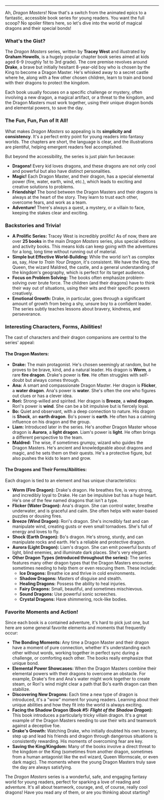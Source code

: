 ---
Ah, *Dragon Masters*! Now that's a switch from the animated epics to a fantastic, accessible book series for young readers. You want the full scoop? No spoiler filters here, so let's dive into the world of magical dragons and their special bonds!

### What's the Gist?

The *Dragon Masters* series, written by **Tracey West** and illustrated by **Graham Howells**, is a hugely popular chapter book series aimed at kids aged 6-9 (roughly 1st to 3rd grade). The core premise revolves around **Drake**, a brave but initially hesitant 8-year-old boy who is chosen by the King to become a Dragon Master. He's whisked away to a secret castle where he, along with a few other chosen children, learn to train and bond with their dragons to protect the kingdom.

Each book usually focuses on a specific challenge or mystery, often involving a new dragon, a magical artifact, or a threat to the kingdom, and the Dragon Masters must work together, using their unique dragon bonds and elemental powers, to save the day.

### The Fun, Fun, Fun of It All!

What makes *Dragon Masters* so appealing is its **simplicity and consistency**. It's a perfect entry point for young readers into fantasy worlds. The chapters are short, the language is clear, and the illustrations are plentiful, helping emergent readers feel accomplished.

But beyond the accessibility, the series is just plain fun because:

* **Dragons!** Every kid loves dragons, and these dragons are not only cool and powerful but also have distinct personalities.
* **Magic!** Each Dragon Master, and their dragon, has a special elemental power (fire, water, earth, wind, etc.), which leads to exciting and creative solutions to problems.
* **Friendship!** The bond between the Dragon Masters and their dragons is always at the heart of the story. They learn to trust each other, overcome fears, and work as a team.
* **Adventure!** There's always a quest, a mystery, or a villain to face, keeping the stakes clear and exciting.

### Backstories and Trivia!

* **A Prolific Series:** Tracey West is incredibly prolific! As of now, there are over **25 books** in the main *Dragon Masters* series, plus special editions and activity books. This means kids can keep going with the adventures for a long, long time without running out of material.
* **Simple but Effective World-Building:** While the world isn't as complex as, say, *How to Train Your Dragon*, it's consistent. We have the King, the Queen, the wizard Maldred, the castle, and a general understanding of the kingdom's geography, which is perfect for its target audience.
* **Focus on Problem Solving:** The books often emphasize problem-solving over brute force. The children (and their dragons) have to think their way out of situations, using their wits and their specific powers creatively.
* **Emotional Growth:** Drake, in particular, goes through a significant amount of growth from being a shy, unsure boy to a confident leader. The series subtly teaches lessons about bravery, kindness, and perseverance.

### Interesting Characters, Forms, Abilities!

The cast of characters and their dragon companions are central to the series' appeal:

#### The Dragon Masters:

* **Drake:** The main protagonist. He's chosen seemingly at random, but he proves to be brave, kind, and a natural leader. His dragon is **Worm**, a rare **fire dragon**. Drake's power is **fire**. He often struggles with self-doubt but always comes through.
* **Ana:** A smart and compassionate Dragon Master. Her dragon is **Flicker**, a **water dragon**. Ana's power is **water**. She's often the one who figures out clues or has a clever idea.
* **Rori:** Strong-willed and spirited. Her dragon is **Breeze**, a **wind dragon**. Rori's power is **wind**. She can be a bit impulsive but is fiercely loyal.
* **Bo:** Quiet and observant, with a deep connection to nature. His dragon is **Shock**, an **earth dragon**. Bo's power is **earth**. He often has a calming influence on his dragon and the group.
* **Liam:** Introduced later in the series. He's another Dragon Master whose dragon is **Aurora**, a **light dragon**. Liam's power is **light**. He often brings a different perspective to the team.
* **Maldred:** The wise, if sometimes grumpy, wizard who guides the Dragon Masters. He's ancient and knowledgeable about dragons and magic, and he sets them on their quests. He's a protective figure, but also pushes the kids to learn and grow.

#### The Dragons and Their Forms/Abilities:

Each dragon is tied to an element and has unique characteristics:

* **Worm (Fire Dragon):** Drake's dragon. He breathes fire, is very strong, and incredibly loyal to Drake. He can be impulsive but has a huge heart. He's one of the few named dragons that isn't a type.
* **Flicker (Water Dragon):** Ana's dragon. She can control water, breathe underwater, and is graceful and calm. She often helps with water-based puzzles or dousing fires.
* **Breeze (Wind Dragon):** Rori's dragon. She's incredibly fast and can manipulate wind, creating gusts or even small tornadoes. She's full of energy and loves to fly.
* **Shock (Earth Dragon):** Bo's dragon. He's strong, sturdy, and can manipulate rocks and earth. He's a reliable and protective dragon.
* **Aurora (Light Dragon):** Liam's dragon. She can emit powerful bursts of light, blind enemies, and illuminate dark places. She's very elegant.
* **Other Dragon Types (introduced throughout the series):** The series features many other dragon types that the Dragon Masters encounter, sometimes needing to help them or even rescuing them. These include:
    * **Ice Dragons:** Breathe ice and thrive in cold environments.
    * **Shadow Dragons:** Masters of disguise and stealth.
    * **Healing Dragons:** Possess the ability to heal injuries.
    * **Fairy Dragons:** Small, beautiful, and sometimes mischievous.
    * **Sound Dragons:** Use powerful sonic screeches.
    * **Crystal Dragons:** Have shimmering, rock-like bodies.

### Favorite Moments and Action!

Since each book is a contained adventure, it's hard to pick just one, but here are some general favorite elements and moments that frequently occur:

* **The Bonding Moments:** Any time a Dragon Master and their dragon have a moment of pure connection, whether it's understanding each other without words, working together in perfect sync during a challenge, or comforting each other. The books really emphasize that unique bond.
* **Elemental Power Showcases:** When the Dragon Masters combine their elemental powers with their dragons to overcome an obstacle. For example, Drake's fire and Ana's water might work together to create steam, or Rori's wind might clear a path that Bo's earth dragon can then stabilize.
* **Discovering New Dragons:** Each time a new type of dragon is introduced, it's a "wow" moment for young readers. Learning about their unique abilities and how they fit into the world is always exciting.
* **Facing the Shadow Dragon (Book #5: *Flight of the Shadow Dragon*):** This book introduces a particularly tricky villain dragon. It's a great example of the Dragon Masters needing to use their wits and teamwork against a deceptive foe.
* **Drake's Growth:** Watching Drake, who initially doubted his own bravery, step up and lead his friends and dragon through dangerous situations is consistently rewarding. His moments of overcoming fear are key.
* **Saving the King/Kingdom:** Many of the books involve a direct threat to the kingdom or the King (sometimes from another dragon, sometimes from a human antagonist like the evil wizard, Queen Wormscale, or even dark magic). The moments where the young Dragon Masters truly save the day are always satisfying.

The *Dragon Masters* series is a wonderful, safe, and engaging fantasy world for young readers, perfect for sparking a love of reading and adventure. It's all about teamwork, courage, and, of course, really cool dragons! Have you read any of them, or are you thinking about starting?